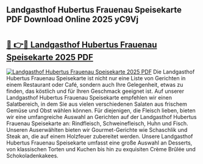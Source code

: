 ## Landgasthof Hubertus Frauenau Speisekarte PDF Download Online 2025 yC9Vj

# <h2><a href="http://gc71m3o.nevu.top/?p=Landgasthof+Hubertus+Frauenau+Speisekarte">🔗 👉🔴 Landgasthof Hubertus Frauenau Speisekarte 2025 PDF</a></h2>

[![Landgasthof Hubertus Frauenau Speisekarte 2025 PDF](https://i.imgur.com/dBaPXMq.png)](http://gc71m3o.nevu.top/?p=Landgasthof+Hubertus+Frauenau+Speisekarte)
Die Landgasthof Hubertus Frauenau Speisekarte ist nicht nur eine Liste von Gerichten in einem Restaurant oder Café, sondern auch Ihre Gelegenheit, etwas zu finden, das köstlich und für Ihren Geschmack geeignet ist. Auf unserer Landgasthof Hubertus Frauenau Speisekarte empfehlen wir einen Salatbereich, in dem Sie aus vielen verschiedenen Salaten aus frischem Gemüse und Obst wählen können. Für diejenigen, die Fleisch lieben, bieten wir eine umfangreiche Auswahl an Gerichten auf der Landgasthof Hubertus Frauenau Speisekarte an: Rindfleisch, Schweinefleisch, Huhn und Fisch. Unseren Auserwählten bieten wir Gourmet-Gerichte wie Schaschlik und Steak an, die auf einem Holzfeuer zubereitet werden. Unsere Landgasthof Hubertus Frauenau Speisekarte umfasst eine große Auswahl an Desserts, von klassischen Torten und Kuchen bis hin zu exquisiten Crème Brûlée und Schokoladenkakees.
